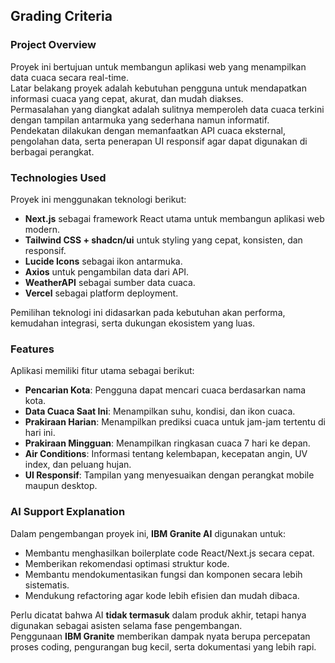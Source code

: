 ## Grading Criteria

### Project Overview
Proyek ini bertujuan untuk membangun aplikasi web yang menampilkan data cuaca secara real-time.  
Latar belakang proyek adalah kebutuhan pengguna untuk mendapatkan informasi cuaca yang cepat, akurat, dan mudah diakses.  
Permasalahan yang diangkat adalah sulitnya memperoleh data cuaca terkini dengan tampilan antarmuka yang sederhana namun informatif.  
Pendekatan dilakukan dengan memanfaatkan API cuaca eksternal, pengolahan data, serta penerapan UI responsif agar dapat digunakan di berbagai perangkat.

### Technologies Used
Proyek ini menggunakan teknologi berikut:
- **Next.js** sebagai framework React utama untuk membangun aplikasi web modern.
- **Tailwind CSS + shadcn/ui** untuk styling yang cepat, konsisten, dan responsif.
- **Lucide Icons** sebagai ikon antarmuka.
- **Axios** untuk pengambilan data dari API.
- **WeatherAPI** sebagai sumber data cuaca.
- **Vercel** sebagai platform deployment.

Pemilihan teknologi ini didasarkan pada kebutuhan akan performa, kemudahan integrasi, serta dukungan ekosistem yang luas.

### Features
Aplikasi memiliki fitur utama sebagai berikut:
- **Pencarian Kota**: Pengguna dapat mencari cuaca berdasarkan nama kota.
- **Data Cuaca Saat Ini**: Menampilkan suhu, kondisi, dan ikon cuaca.
- **Prakiraan Harian**: Menampilkan prediksi cuaca untuk jam-jam tertentu di hari ini.
- **Prakiraan Mingguan**: Menampilkan ringkasan cuaca 7 hari ke depan.
- **Air Conditions**: Informasi tentang kelembapan, kecepatan angin, UV index, dan peluang hujan.
- **UI Responsif**: Tampilan yang menyesuaikan dengan perangkat mobile maupun desktop.

### AI Support Explanation
Dalam pengembangan proyek ini, **IBM Granite AI** digunakan untuk:
- Membantu menghasilkan boilerplate code React/Next.js secara cepat.
- Memberikan rekomendasi optimasi struktur kode.
- Membantu mendokumentasikan fungsi dan komponen secara lebih sistematis.
- Mendukung refactoring agar kode lebih efisien dan mudah dibaca.

Perlu dicatat bahwa AI **tidak termasuk** dalam produk akhir, tetapi hanya digunakan sebagai asisten selama fase pengembangan.  
Penggunaan **IBM Granite** memberikan dampak nyata berupa percepatan proses coding, pengurangan bug kecil, serta dokumentasi yang lebih rapi.
